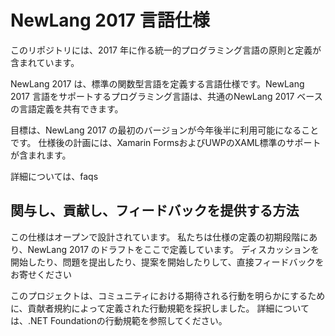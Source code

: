 # NewLang 2017 言語仕様

このリポジトリには、2017 年に作る統一的プログラミング言語の原則と定義が含まれています。

NewLang 2017 は、標準の関数型言語を定義する言語仕様です。NewLang 2017 言語をサポートするプログラミング言語は、共通のNewLang 2017 ベースの言語定義を共有できます。

目標は、NewLang 2017 の最初のバージョンが今年後半に利用可能になることです。 仕様後の計画には、Xamarin FormsおよびUWPのXAML標準のサポートが含まれます。

詳細については、faqs

## 関与し、貢献し、フィードバックを提供する方法

この仕様はオープンで設計されています。 私たちは仕様の定義の初期段階にあり、NewLang 2017 のドラフトをここで定義しています。 ディスカッションを開始したり、問題を提出したり、提案を開始したりして、直接フィードバックをお寄せください

このプロジェクトは、コミュニティにおける期待される行動を明らかにするために、貢献者規約によって定義された行動規範を採択しました。 詳細については、.NET Foundationの行動規範を参照してください。

